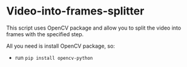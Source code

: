 # Video-into-frames-splitter
This script uses OpenCV package and allow you to split the video into frames with the specified step.

All you need is install OpenCV package, so:
* run <code>pip install opencv-python</code>
